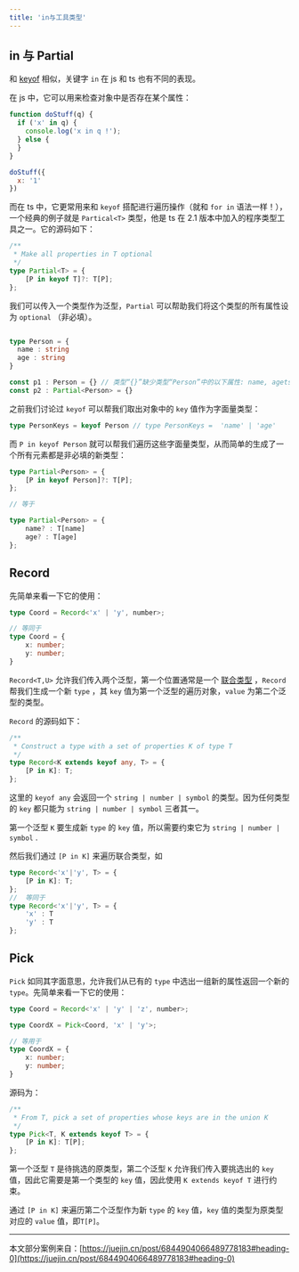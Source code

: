 ```yaml
---
title: 'in与工具类型'
---
```


## in 与 Partial

和 [keyof](../30.keyof%E3%80%81typeof%E4%B8%8Eenum.html#keyof) 相似，关键字 `in` 在 js 和 ts 也有不同的表现。

在 js 中，它可以用来检查对象中是否存在某个属性：

```js
function doStuff(q) {
  if ('x' in q) {
    console.log('x in q !');
  } else {
  }
}

doStuff({
  x: '1'
})
```

而在 ts 中，它更常用来和 `keyof` 搭配进行遍历操作（就和 `for in` 语法一样！），一个经典的例子就是 `Partical<T>` 类型，他是  ts 在 2.1 版本中加入的程序类型工具之一。它的源码如下：

```ts
/**
 * Make all properties in T optional
 */
type Partial<T> = {
    [P in keyof T]?: T[P];
};
```

我们可以传入一个类型作为泛型，`Partial` 可以帮助我们将这个类型的所有属性设为 `optional` （非必填）。

```ts

type Person = {
  name : string 
  age : string
}

const p1 : Person = {} // 类型“{}”缺少类型“Person”中的以下属性: name, agets(2739)
const p2 : Partial<Person> = {}
```

之前我们讨论过 `keyof` 可以帮我们取出对象中的 `key` 值作为字面量类型：

```ts
type PersonKeys = keyof Person // type PersonKeys =  'name' | 'age' 
```

而 `P in keyof Person` 就可以帮我们遍历这些字面量类型，从而简单的生成了一个所有元素都是非必填的新类型：

```ts
type Partial<Person> = {
    [P in keyof Person]?: T[P];
};

// 等于

type Partial<Person> = {
    name? : T[name]
    age? : T[age]
};
```

## Record

先简单来看一下它的使用：

```ts
type Coord = Record<'x' | 'y', number>;

// 等同于
type Coord = {
	x: number;
	y: number;
}
```

`Record<T,U>` 允许我们传入两个泛型，第一个位置通常是一个 [联合类型](https://www.tslang.cn/docs/handbook/advanced-types.html) ，`Record` 帮我们生成一个新 `type` ，其 `key` 值为第一个泛型的遍历对象，`value` 为第二个泛型的类型。

`Record` 的源码如下：

```ts
/**
 * Construct a type with a set of properties K of type T
 */
type Record<K extends keyof any, T> = {
    [P in K]: T;
};
```

这里的 `keyof any` 会返回一个 `string | number | symbol` 的类型。因为任何类型的 `key` 都只能为 `string | number | symbol` 三者其一。

第一个泛型 `K` 要生成新 `type` 的 `key` 值，所以需要约束它为 `string | number | symbol` .

然后我们通过 `[P in K]` 来遍历联合类型，如

```ts
type Record<'x'|'y', T> = {
    [P in K]: T;
};
//  等同于
type Record<'x'|'y', T> = {
    'x' : T
    'y' : T
};
```

## Pick

`Pick`  如同其字面意思，允许我们从已有的 `type` 中选出一组新的属性返回一个新的 `type`。先简单来看一下它的使用：

```ts
type Coord = Record<'x' | 'y' | 'z', number>;

type CoordX = Pick<Coord, 'x' | 'y'>;

// 等用于
type CoordX = {
	x: number;
	y: number;
}
```

源码为：

```ts
/**
 * From T, pick a set of properties whose keys are in the union K
 */
type Pick<T, K extends keyof T> = {
    [P in K]: T[P];
};

```

第一个泛型 `T` 是待挑选的原类型，第二个泛型 `K` 允许我们传入要挑选出的 `key` 值，因此它需要是第一个类型的 `key` 值，因此使用 `K extends keyof T` 进行约束。

通过 `[P in K]` 来遍历第二个泛型作为新 `type` 的 `key` 值，`key` 值的类型为原类型对应的 `value` 值，即`T[P]`。

---

本文部分案例来自：[https://juejin.cn/post/6844904066489778183#heading-0](https://juejin.cn/post/6844904066489778183#heading-0)